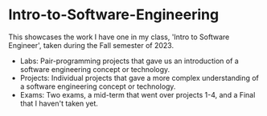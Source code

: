 # Intro-to-Software-Engineering
This showcases the work I have one in my class, 'Intro to Software Engineer', taken during the Fall semester of 2023.

- Labs: Pair-programming projects that gave us an introduction of a software engineering concept or technology.
- Projects: Individual projects that gave a more complex understanding of a software engineering concept or technology.
- Exams: Two exams, a mid-term that went over projects 1-4, and a Final that I haven't taken yet.
